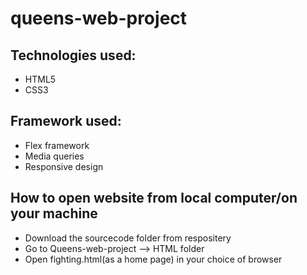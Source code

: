 # queens-web-project
## Technologies used: 
- HTML5
- CSS3

## Framework used:
- Flex framework
- Media queries
- Responsive design

## How to open website from local computer/on your machine
- Download the sourcecode folder from respositery
- Go to Queens-web-project --> HTML folder
- Open fighting.html(as a home page) in your choice of browser 
